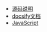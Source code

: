 * [源码说明](README.md)
* [docsify文档](/docsify.md)
* [JavaScript](JavaScript.md)
  <!-- + [二级目录](/) -->
